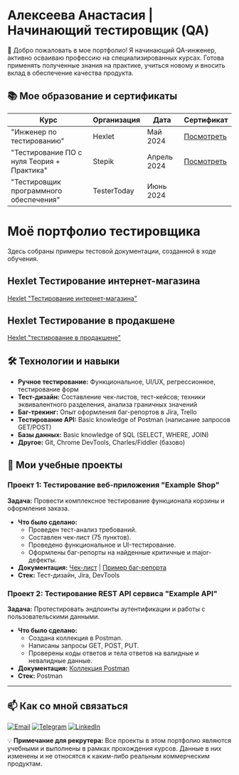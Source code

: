 # Алексеева Анастасия | Начинающий тестировщик (QA)

<!-- Можно добавить описание или смайлик -->
👋 Добро пожаловать в мое портфолио! Я начинающий QA-инженер, активно осваиваю профессию на специализированных курсах. Готова применять полученные знания на практике, учиться новому и вносить вклад в обеспечение качества продукта.

## 📚 Мое образование и сертификаты

| Курс                                                                 | Организация          | Дата       | Сертификат                                                               |
|----------------------------------------------------------------------|----------------------|------------|--------------------------------------------------------------------------|
| "Инженер по тестированию"                                            | Hexlet               | Май   2024 | [Посмотреть](./Education-Certificates/Anastasiya_Alekseeva_QA_Ru.png)    |
| "Тестирование ПО с нуля Теория + Практика"                           | Stepik               | Апрель 2024| [Посмотреть](./Education-Certificates/stepik-certificate.pdf)            |
| "Тестировщик программного обеспечения"                               | TesterToday          | Июнь  2024 |                                                                          |

# Моё портфолио тестировщика

Здесь собраны примеры тестовой документации, созданной в ходе обучения.

##  Hexlet Тестирование интернет-магазина

   [Hexlet "Тестирование интернет-магазина"](https://github.com/kemiokuro/qa-engineer-project-84)

##  Hexlet Тестирование в продакшене

   [Hexlet "тестирование в продакшене"](https://github.com/kemiokuro/qa-engineer-project-85)

## 🛠 Технологии и навыки

*   **Ручное тестирование:** Функциональное, UI/UX, регрессионное, тестирование форм
*   **Тест-дизайн:** Составление чек-листов, тест-кейсов; техники эквивалентного разделения, анализа граничных значений
*   **Баг-трекинг:** Опыт оформления баг-репортов в Jira, Trello
*   **Тестирование API:** Basic knowledge of Postman (написание запросов GET/POST)
*   **Базы данных:** Basic knowledge of SQL (SELECT, WHERE, JOIN)
*   **Другое:** Git, Chrome DevTools, Charles/Fiddler (базово)

## 📁 Мои учебные проекты

### Проект 1: Тестирование веб-приложения "Example Shop"
**Задача:** Провести комплексное тестирование функционала корзины и оформления заказа.
*   **Что было сделано:**
    *   Проведен тест-анализ требований.
    *   Составлен чек-лист (75 пунктов).
    *   Проведено функциональное и UI-тестирование.
    *   Оформлены баг-репорты на найденные критичные и major-дефекты.
*   **Документация:** [Чек-лист](./Test-Documentation/Check-Lists/Checklist_Example_Shop.pdf) | [Пример баг-репорта](./Test-Documentation/Bug-Reports/Bug_Report_Cart_Example.pdf)
*   **Стек:** Тест-дизайн, Jira, DevTools

### Проект 2: Тестирование REST API сервиса "Example API"
**Задача:** Протестировать эндпоинты аутентификации и работы с пользовательскими данными.
*   **Что было сделано:**
    *   Создана коллекция в Postman.
    *   Написаны запросы GET, POST, PUT.
    *   Проверены коды ответов и тела ответов на валидные и невалидные данные.
*   **Документация:** [Коллекция Postman](./Study-Projects/Project-2-API-Testing/Postman_Collection_Example.json)
*   **Стек:** Postman

---

## 📫 Как со мной связаться

[![Email](https://img.shields.io/badge/Email-your.email@gmail.com-blue?style=flat&logo=gmail)](mailto:your.email@gmail.com)
[![Telegram](https://img.shields.io/badge/Telegram-@your_telegram-blue?style=flat&logo=telegram)](https://t.me/your_telegram)
[![LinkedIn](https://img.shields.io/badge/LinkedIn-ваше_имя--blue?style=flat&logo=linkedin)](https://www.linkedin.com/in/your-profile/)

💡 **Примечание для рекрутера:** Все проекты в этом портфолио являются учебными и выполнены в рамках прохождения курсов. Данные в них изменены и не относятся к каким-либо реальным коммерческим продуктам.
